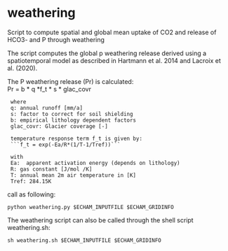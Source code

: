 # weathering
Script to compute spatial and global mean uptake of CO2 and release of HCO3- and P through weathering

The script computes the global p weathering release derived using a spatiotemporal model as described in Hartmann et al. 2014
and Lacroix et al. (2020).

  The P weathering release (Pr) is calculated:                
     Pr = b * q *f_t * s * glac_covr
     
     where
     q: annual runoff [mm/a]
     s: factor to correct for soil shielding
     b: empirical lithology dependent factors 
     glac_covr: Glacier coverage [-]
     
     temperature response term f_t is given by:
     ```f_t = exp(-Ea/R*(1/T-1/Tref))```
     
     with
     Ea:  apparent activation energy (depends on lithology)
     R: gas constant [J/mol /K] 
     T: annual mean 2m air temperature in [K]
     Tref: 284.15K

 call as following:
 
 ```python weathering.py $ECHAM_INPUTFILE $ECHAM_GRIDINFO```
 
 The weathering script can also be called through the shell script weathering.sh:
 
  ```sh weathering.sh $ECHAM_INPUTFILE $ECHAM_GRIDINFO```
